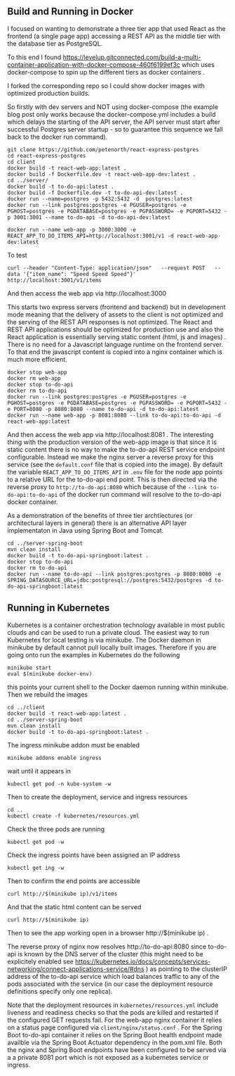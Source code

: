 ## Build and Running in Docker

I focused on wanting to demonstrate a three tier app that used React as the frontend (a single page app) accessing a REST API as the middle tier with the database tier as PostgreSQL.

To this end I found https://levelup.gitconnected.com/build-a-multi-container-application-with-docker-compose-460f6199ef3c which uses docker-compose to spin up the different tiers as docker containers .

I forked the corresponding repo so I could show docker images with optimized production builds.


So firstly with dev servers and NOT using docker-compose (the example blog post only works because the docker-compose.yml includes a build which delays the starting of the API server, the API server must start after successful Postgres server startup - so to guarantee this sequence we fall back to the docker run command).

    git clone https://github.com/petenorth/react-express-postgres
    cd react-express-postgres
    cd client
    docker build -t react-web-app:latest . 
    docker build -f Dockerfile.dev -t react-web-app-dev:latest . 
    cd ../server/
    docker build -t to-do-api:latest . 
    docker build -f Dockerfile.dev -t to-do-api-dev:latest . 
    docker run --name=postgres -p 5432:5432 -d  postgres:latest
    docker run --link postgres:postgres -e PGUSER=postgres -e PGHOST=postgres -e PGDATABASE=postgres -e PGPASSWORD= -e PGPORT=5432 -p 3001:3001 --name to-do-api -d to-do-api-dev:latest

    docker run --name web-app -p 3000:3000 -e REACT_APP_TO_DO_ITEMS_API=http://localhost:3001/v1 -d react-web-app-dev:latest

To test 

    curl --header "Content-Type: application/json"   --request POST   --data '{"item_name": "Speed Speed Speed"}' http://localhost:3001/v1/items

And then access the web app via http://localhost:3000

This starts two express servers (frontend and backend) but in development mode meaning that the delivery of assets to the client is not optimized and the serving of the REST API responses is not optimized. The React and REST API applications should be optimized for production use and also the React application is essentially serving static content (html, js and images) . There is no need for a Javascript language runtime on the frontend server. To that end the javascript content is copied into a nginx container which is much more efficient.

    docker stop web-app
    docker rm web-app
    docker stop to-do-api
    docker rm to-do-api
    docker run --link postgres:postgres -e PGUSER=postgres -e PGHOST=postgres -e PGDATABASE=postgres -e PGPASSWORD= -e PGPORT=5432 -e PORT=8080 -p 8080:8080 --name to-do-api -d to-do-api:latest 
    docker run --name web-app -p 8081:8080 --link to-do-api:to-do-api -d react-web-app:latest
  
And then access the web app via http://localhost:8081 . The interesting thing with the production version of the web-app image is that since it is static content there is no way to make the to-do-api REST service endpoint configurable. Instead we make the nginx server a reverse proxy for this service (see the `default.conf` file that is copied into the image). By default the variable `REACT_APP_TO_DO_ITEMS_API` in `.env` file for the node app points to a relative URL for the to-do-api end point. This is then directed via the reverse proxy to `http://to-do-api:8080` which because of the `--link to-do-api:to-do-api` of the docker run command will resolve to the to-do-api docker container.

As a demonstration of the benefits of three tier archtiectures (or architectural layers in general) there is an alternative API layer implementaton in Java using Spring Boot and Tomcat.

    cd ../server-spring-boot
    mvn clean install
    docker build -t to-do-api-springboot:latest .
    docker stop to-do-api
    docker rm to-do-api
    docker run --name to-do-api --link postgres:postgres -p 8080:8080 -e SPRING_DATASOURCE_URL=jdbc:postgresql://postgres:5432/postgres -d to-do-api-springboot:latest

## Running in Kubernetes

Kubernetes is a container orchestration technology available in most public clouds and can be used to run a private cloud. The easiest way to run Kubernetes for local testing is via minikube. 
The Docker daemon in minikube by default cannot pull locally built images. Therefore if you are going onto run the examples in Kubernetes do the following

    minikube start
    eval $(minikube docker-env)

this points your current shell to the Docker daemon running within minikube. Then we rebuild the images

    cd ../client
    docker build -t react-web-app:latest . 
    cd ../server-spring-boot
    mvn clean install
    docker build -t to-do-api-springboot:latest .

The ingress minikube addon must be enabled

    minikube addons enable ingress

wait until it appears in

    kubectl get pod -n kube-system -w

Then to create the deployment, service and ingress  resources 

    cd ..
    kubectl create -f kubernetes/resources.yml
    
Check the three pods are running

    kubectl get pod -w
    
Check the ingress points have been assigned an IP address

    kubectl get ing -w

Then to confirm the end points are accessible

    curl http://$(minikube ip)/v1/items
  
And that the static html content can be served

    curl http://$(minikube ip)

Then to see the app working open in a browser http://$(minikube ip) .

The reverse proxy of nginx now resolves http://to-do-api:8080 since to-do-api is known by the DNS server of the cluster (this might need to be explicitely enabled see https://kubernetes.io/docs/concepts/services-networking/connect-applications-service/#dns ) as pointing to the clusterIP address of the to-do-api service which load balances traffic to any of the pods associated with the service (in our case the deployment resource definitions specify only one replica).

Note that the deployment resources in `kubernetes/resources.yml` include liveness and readiness checks so that the pods are killed and restarted if the configured GET requests fail. For the web-app nginx container it relies on a status page configured via `client/nginx/status.conf` . For the Spring Boot to-do-api container it relies on the Spring Boot health endpoint made availble via the Spring Boot Actuator dependency in the pom.xml file. Both the nginx and Spring Boot endpoints have been configured to be served via a a private 8081 port which is not exposed as a kubernetes service or ingress.



